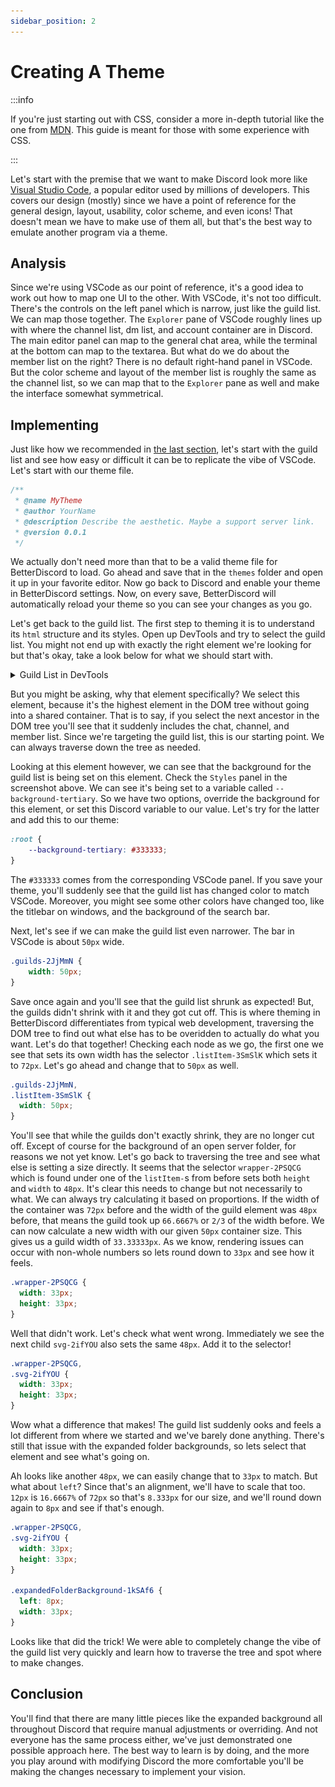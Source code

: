 ```yaml
---
sidebar_position: 2
---
```


# Creating A Theme

:::info

If you're just starting out with CSS, consider a more in-depth tutorial like the one from [MDN](https://developer.mozilla.org/en-US/docs/Learn/Getting_started_with_the_web/CSS_basics). This guide is meant for those with some experience with CSS.

:::

Let's start with the premise that we want to make Discord look more like [Visual Studio Code](https://code.visualstudio.com/), a popular editor used by millions of developers. This covers our design (mostly) since we have a point of reference for the general design, layout, usability, color scheme, and even icons! That doesn't mean we have to make use of them all, but that's the best way to emulate another program via a theme.

## Analysis

Since we're using VSCode as our point of reference, it's a good idea to work out how to map one UI to the other. With VSCode, it's not too difficult. There's the controls on the left panel which is narrow, just like the guild list. We can map those together. The `Explorer` pane of VSCode roughly lines up with where the channel list, dm list, and account container are in Discord. The main editor panel can map to the general chat area, while the terminal at the bottom can map to the textarea. But what do we do about the member list on the right? There is no default right-hand panel in VSCode. But the color scheme and layout of the member list is roughly the same as the channel list, so we can map that to the `Explorer` pane as well and make the interface somewhat symmetrical.

## Implementing

Just like how we recommended in [the last section](./process.md#code-structure--strategy), let's start with the guild list and see how easy or difficult it can be to replicate the vibe of VSCode. Let's start with our theme file.

```js multi=true title="MyTheme.theme.css"
/**
 * @name MyTheme
 * @author YourName
 * @description Describe the aesthetic. Maybe a support server link.
 * @version 0.0.1
 */
```

We actually don't need more than that to be a valid theme file for BetterDiscord to load. Go ahead and save that in the `themes` folder and open it up in your favorite editor. Now go back to Discord and enable your theme in BetterDiscord settings. Now, on every save, BetterDiscord will automatically reload your theme so you can see your changes as you go.

Let's get back to the guild list. The first step to theming it is to understand its `html` structure and its styles. Open up DevTools and try to select the guild list. You might not end up with exactly the right element we're looking for but that's okay, take a look below for what we should start with.

<details>
<summary>Guild List in DevTools</summary>

![Guild List](./guild_list.png)

</details>

But you might be asking, why that element specifically? We select this element, because it's the highest element in the DOM tree without going into a shared container. That is to say, if you select the next ancestor in the DOM tree you'll see that it suddenly includes the chat, channel, and member list. Since we're targeting the guild list, this is our starting point. We can always traverse down the tree as needed.

Looking at this element however, we can see that the background for the guild list is being set on this element. Check the `Styles` panel in the screenshot above. We can see it's being set to a variable called `--background-tertiary`. So we have two options, override the background for this element, or set this Discord variable to our value. Let's try for the latter and add this to our theme:

```css
:root {
    --background-tertiary: #333333;
}
```

The `#333333` comes from the corresponding VSCode panel. If you save your theme, you'll suddenly see that the guild list has changed color to match VSCode. Moreover, you might see some other colors have changed too, like the titlebar on windows, and the background of the search bar.

Next, let's see if we can make the guild list even narrower. The bar in VSCode is about `50px` wide. 

```css
.guilds-2JjMmN {
    width: 50px;
}
```

Save once again and you'll see that the guild list shrunk as expected! But, the guilds didn't shrink with it and they got cut off. This is where theming in BetterDiscord differentiates from typical web development, traversing the DOM tree to find out what else has to be overidden to actually do what you want. Let's do that together! Checking each node as we go, the first one we see that sets its own width has the selector `.listItem-3SmSlK` which sets it to `72px`. Let's go ahead and change that to `50px` as well.

```css
.guilds-2JjMmN,
.listItem-3SmSlK {
  width: 50px;
}
```

You'll see that while the guilds don't exactly shrink, they are no longer cut off. Except of course for the background of an open server folder, for reasons we not yet know. Let's go back to traversing the tree and see what else is setting a size directly. It seems that the selector `wrapper-2PSQCG` which is found under one of the `listItem-`s from before sets both `height` and `width` to `48px`. It's clear this needs to change but not necessarily to what. We can always try calculating it based on proportions. If the width of the container was `72px` before and the width of the guild element was `48px` before, that means the guild took up `66.6667%` or `2/3` of the width before. We can now calculate a new width with our given `50px` container size. This gives us a guild width of `33.33333px`. As we know, rendering issues can occur with non-whole numbers so lets round down to `33px` and see how it feels.

```css
.wrapper-2PSQCG {
  width: 33px;
  height: 33px;
}
```

Well that didn't work. Let's check what went wrong. Immediately we see the next child `svg-2ifYOU` also sets the same `48px`. Add it to the selector!

```css
.wrapper-2PSQCG,
.svg-2ifYOU {
  width: 33px;
  height: 33px;
}
```

Wow what a difference that makes! The guild list suddenly ooks and feels a lot different from where we started and we've barely done anything. There's still that issue with the expanded folder backgrounds, so lets select that element and see what's going on.

Ah looks like another `48px`, we can easily change that to `33px` to match. But what about `left`? Since that's an alignment, we'll have to scale that too. `12px` is `16.6667%` of `72px` so that's `8.333px` for our size, and we'll round down again to `8px` and see if that's enough.


```css
.wrapper-2PSQCG,
.svg-2ifYOU {
  width: 33px;
  height: 33px;
}

.expandedFolderBackground-1kSAf6 {
  left: 8px;
  width: 33px;
}
```

Looks like that did the trick! We were able to completely change the vibe of the guild list very quickly and learn how to traverse the tree and spot where to make changes.


## Conclusion

You'll find that there are many little pieces like the expanded background all throughout Discord that require manual adjustments or overriding. And not everyone has the same process either, we've just demonstrated one possible approach here. The best way to learn is by doing, and the more you play around with modifying Discord the more comfortable you'll be making the changes necessary to implement your vision.
